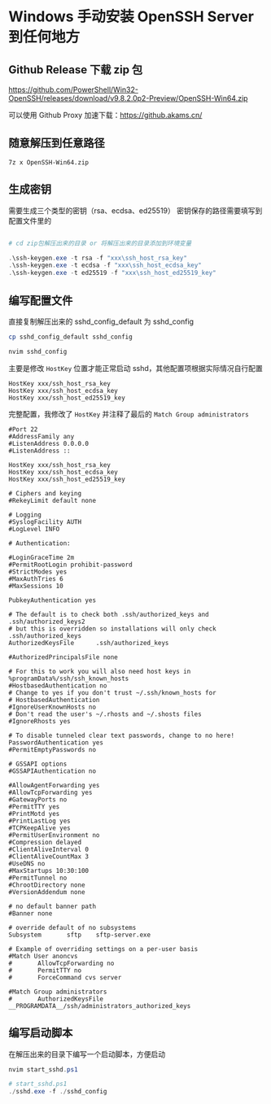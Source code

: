 # Windows 手动安装 OpenSSH Server 到任何地方

## Github Release 下载 zip 包

https://github.com/PowerShell/Win32-OpenSSH/releases/download/v9.8.2.0p2-Preview/OpenSSH-Win64.zip

可以使用 Github Proxy 加速下载：https://github.akams.cn/

## 随意解压到任意路径

```powshell
7z x OpenSSH-Win64.zip
```

## 生成密钥

需要生成三个类型的密钥（rsa、ecdsa、ed25519）
密钥保存的路径需要填写到配置文件里的

```powershell

# cd zip包解压出来的目录 or 将解压出来的目录添加到环境变量

.\ssh-keygen.exe -t rsa -f "xxx\ssh_host_rsa_key"
.\ssh-keygen.exe -t ecdsa -f "xxx\ssh_host_ecdsa_key"
.\ssh-keygen.exe -t ed25519 -f "xxx\ssh_host_ed25519_key"

```

## 编写配置文件

直接复制解压出来的 sshd_config_default 为 sshd_config

```powershell
cp sshd_config_default sshd_config
```

```powershell
nvim sshd_config
```

主要是修改 `HostKey` 位置才能正常启动 sshd，其他配置项根据实际情况自行配置

```
HostKey xxx/ssh_host_rsa_key
HostKey xxx/ssh_host_ecdsa_key
HostKey xxx/ssh_host_ed25519_key
```

完整配置，我修改了 `HostKey` 并注释了最后的 `Match Group administrators`

```
#Port 22
#AddressFamily any
#ListenAddress 0.0.0.0
#ListenAddress ::

HostKey xxx/ssh_host_rsa_key
HostKey xxx/ssh_host_ecdsa_key
HostKey xxx/ssh_host_ed25519_key

# Ciphers and keying
#RekeyLimit default none

# Logging
#SyslogFacility AUTH
#LogLevel INFO

# Authentication:

#LoginGraceTime 2m
#PermitRootLogin prohibit-password
#StrictModes yes
#MaxAuthTries 6
#MaxSessions 10

PubkeyAuthentication yes

# The default is to check both .ssh/authorized_keys and .ssh/authorized_keys2
# but this is overridden so installations will only check .ssh/authorized_keys
AuthorizedKeysFile      .ssh/authorized_keys

#AuthorizedPrincipalsFile none

# For this to work you will also need host keys in %programData%/ssh/ssh_known_hosts
#HostbasedAuthentication no
# Change to yes if you don't trust ~/.ssh/known_hosts for
# HostbasedAuthentication
#IgnoreUserKnownHosts no
# Don't read the user's ~/.rhosts and ~/.shosts files
#IgnoreRhosts yes

# To disable tunneled clear text passwords, change to no here!
PasswordAuthentication yes
#PermitEmptyPasswords no

# GSSAPI options
#GSSAPIAuthentication no

#AllowAgentForwarding yes
#AllowTcpForwarding yes
#GatewayPorts no
#PermitTTY yes
#PrintMotd yes
#PrintLastLog yes
#TCPKeepAlive yes
#PermitUserEnvironment no
#Compression delayed
#ClientAliveInterval 0
#ClientAliveCountMax 3
#UseDNS no
#MaxStartups 10:30:100
#PermitTunnel no
#ChrootDirectory none
#VersionAddendum none

# no default banner path
#Banner none

# override default of no subsystems
Subsystem       sftp    sftp-server.exe

# Example of overriding settings on a per-user basis
#Match User anoncvs
#       AllowTcpForwarding no
#       PermitTTY no
#       ForceCommand cvs server

#Match Group administrators
#       AuthorizedKeysFile __PROGRAMDATA__/ssh/administrators_authorized_keys
```

## 编写启动脚本

在解压出来的目录下编写一个启动脚本，方便启动

```powershell
nvim start_sshd.ps1
```

```powershell
# start_sshd.ps1
./sshd.exe -f ./sshd_config
```
